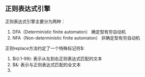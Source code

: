 ## 正则表达式引擎
正则表达式引擎主要分为两种：
1. DFA（Deterministic finite automaton） 确定型有穷自动机
2. NFA（Non-deterministic finite automaton） 非确定型有穷自动机

正则replace方法约定了一个特殊标记符$:
1. $i(i:1-99): 表示从左到右正则表达式匹配的文本
2. $&: 表示与正则表达式匹配的全文本
3. 
